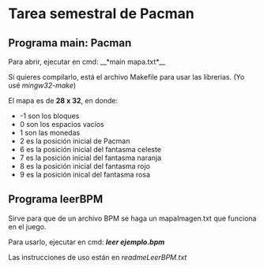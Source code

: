 <h1> Tarea semestral de Pacman </h1>

<h2>Programa main: Pacman</h2>
Para abrir, ejecutar en cmd: __*main mapa.txt*__

Si quieres compilarlo, está el archivo Makefile para usar las librerias.
(Yo usé *mingw32-make*)

El mapa es de __28 x 32__, en donde:
  * -1 son los bloques
  * 0 son los espacios vacíos
  * 1 son las monedas
  * 2 es la posición inicial de Pacman
  * 6 es la posición inicial del fantasma celeste
  * 7 es la posición inicial del fantasma naranja
  * 8 es la posición inicial del fantasma rojo
  * 9 es la posición inical del fantasma rosa

<h2>Programa leerBPM</h2>

Sirve para que de un archivo BPM se haga un mapaImagen.txt que funciona en el juego.

Para usarlo, ejecutar en cmd: __*leer ejemplo.bpm*__

Las instrucciones de uso están en *readmeLeerBPM.txt*
